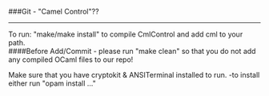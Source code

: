 ###Git - "Camel Control"??
***
To run: "make/make install" to compile CmlControl and add cml to your path.<br>
####Before Add/Commit - please run "make clean" so that you do not add any compiled OCaml files to our repo!

Make sure that you have cryptokit & ANSITerminal installed to run.
	-to install either run "opam install ..."
